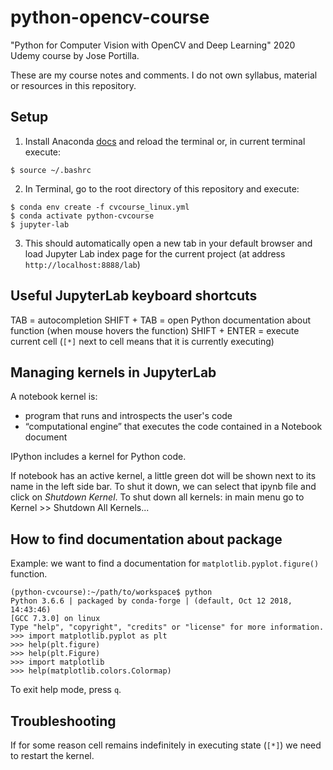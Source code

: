 # python-opencv-course
"Python for Computer Vision with OpenCV and Deep Learning" 2020 Udemy course by Jose Portilla.

These are my course notes and comments. I do not own syllabus, material or resources in this repository.

## Setup

1. Install Anaconda [docs](https://docs.anaconda.com/anaconda/install/) and reload the terminal or, in current terminal execute:

```
$ source ~/.bashrc
```

2. In Terminal, go to the root directory of this repository and execute:

```
$ conda env create -f cvcourse_linux.yml
$ conda activate python-cvcourse
$ jupyter-lab
```

3. This should automatically open a new tab in your default browser and load Jupyter Lab index page for the current project (at address `http://localhost:8888/lab`)

## Useful JupyterLab keyboard shortcuts

TAB = autocompletion
SHIFT + TAB = open Python documentation about function (when mouse hovers the function)
SHIFT + ENTER = execute current cell (`[*]` next to cell means that it is currently executing)

## Managing kernels in JupyterLab

A notebook kernel is:

* program that runs and introspects the user's code
* “computational engine” that executes the code contained in a Notebook document

IPython includes a kernel for Python code.

If notebook has an active kernel, a little green dot will be shown next to its name in the left side bar. To shut it down, we can select that ipynb file and click on _Shutdown Kernel_.
To shut down all kernels: in main menu go to Kernel >> Shutdown All Kernels...

## How to find documentation about package


Example: we want to find a documentation for `matplotlib.pyplot.figure()` function.

```
(python-cvcourse):~/path/to/workspace$ python 
Python 3.6.6 | packaged by conda-forge | (default, Oct 12 2018, 14:43:46) 
[GCC 7.3.0] on linux
Type "help", "copyright", "credits" or "license" for more information.
>>> import matplotlib.pyplot as plt
>>> help(plt.figure)
>>> help(plt.Figure)
>>> import matplotlib
>>> help(matplotlib.colors.Colormap)
```

To exit help mode, press `q`.

## Troubleshooting

If for some reason cell remains indefinitely in executing state (`[*]`) we need to restart the kernel.
